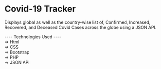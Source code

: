 # Covid-19 Tracker
Displays global as well as the country-wise list of, Confirmed, Increased, Recovered, and Deceased Covid Cases across the globe using a JSON API.

---- Technologies Used ---- <br>
=> Html <br>
=> CSS <br>
=> Bootstrap <br>
=> PHP <br>
=> JSON API

